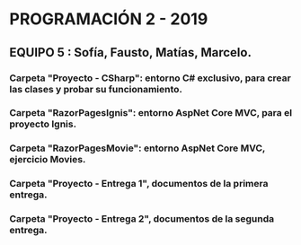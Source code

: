 ﻿# PROGRAMACIÓN 2 - 2019

## EQUIPO 5 : Sofía, Fausto, Matías, Marcelo.

### Carpeta "Proyecto - CSharp": entorno C# exclusivo, para crear las clases y probar su funcionamiento.

### Carpeta "RazorPagesIgnis": entorno AspNet Core MVC, para el proyecto Ignis.

### Carpeta "RazorPagesMovie": entorno AspNet Core MVC, ejercicio Movies. 

### Carpeta "Proyecto - Entrega 1", documentos de la primera entrega.

### Carpeta "Proyecto - Entrega 2", documentos de la segunda entrega.
